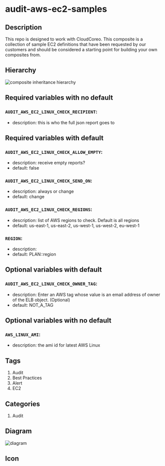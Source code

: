 audit-aws-ec2-samples
============================



## Description
This repo is designed to work with CloudCoreo. This composite is a collection of sample EC2 definitions that have been requested by our customers and should be considered a starting point for building your own composites from.


## Hierarchy
![composite inheritance hierarchy](https://raw.githubusercontent.com/CloudCoreo/audit-aws-ec2-samples/master/images/hierarchy.png "composite inheritance hierarchy")



## Required variables with no default

### `AUDIT_AWS_EC2_LINUX_CHECK_RECIPIENT`:
  * description: this is who the full json report goes to


## Required variables with default

### `AUDIT_AWS_EC2_LINUX_CHECK_ALLOW_EMPTY`:
  * description: receive empty reports?
  * default: false

### `AUDIT_AWS_EC2_LINUX_CHECK_SEND_ON`:
  * description: always or change
  * default: change

### `AUDIT_AWS_EC2_LINUX_CHECK_REGIONS`:
  * description: list of AWS regions to check. Default is all regions
  * default: us-east-1, us-east-2, us-west-1, us-west-2, eu-west-1

### `REGION`:
  * description: 
  * default: PLAN::region


## Optional variables with default

### `AUDIT_AWS_EC2_LINUX_CHECK_OWNER_TAG`:
  * description: Enter an AWS tag whose value is an email address of owner of the ELB object. (Optional)
  * default: NOT_A_TAG


## Optional variables with no default

### `AWS_LINUX_AMI`:
  * description: the ami id for latest AWS Linux

## Tags
1. Audit
1. Best Practices
1. Alert
1. EC2

## Categories
1. Audit



## Diagram
![diagram](https://raw.githubusercontent.com/CloudCoreo/audit-aws-ec2-samples/master/images/diagram.png "diagram")


## Icon



